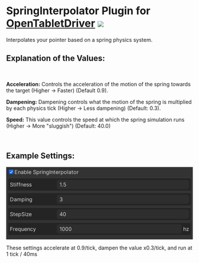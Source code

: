 # SpringInterpolator Plugin for [OpenTabletDriver](https://github.com/OpenTabletDriver/OpenTabletDriver) [![](https://img.shields.io/github/downloads/Kuuuube/SpringInterpolator/total.svg)](https://github.com/Kuuuube/SpringInterpolator/releases/latest)

Interpolates your pointer based on a spring physics system.

## Explanation of the Values:

<br>

**Acceleration:** Controls the acceleration of the motion of the spring towards the target (Higher -> Faster) (Default 0.9).

**Dampening:** Dampening controls what the motion of the spring is multiplied by each physics tick (Higher -> Less dampening) (Default: 0.3).

**Speed:** This value controls the speed at which the spring simulation runs (Higher -> More "sluggish") (Default: 40.0)

<br>

## Example Settings:
<p align="middle">
  <img src="https://raw.githubusercontent.com/imkunet/SpringInterpolator/master/example_settings.png" align="middle"/>
</p>

These settings accelerate at 0.9/tick, dampen the value x0.3/tick, and run at 1 tick / 40ms
